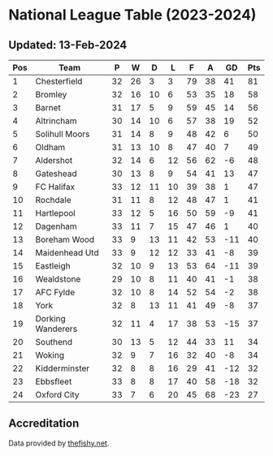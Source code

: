 # National League Table (2023-2024)
## Updated: 13-Feb-2024

| Pos | Team | P | W | D | L | F | A | GD | Pts |
| --- | --- | --- | --- | --- | --- | --- | --- | --- | --- |
| 1 | Chesterfield | 32 | 26 | 3 | 3 | 79 | 38 | 41 | 81 |
| 2 | Bromley | 32 | 16 | 10 | 6 | 53 | 35 | 18 | 58 |
| 3 | Barnet | 31 | 17 | 5 | 9 | 59 | 45 | 14 | 56 |
| 4 | Altrincham | 30 | 14 | 10 | 6 | 57 | 38 | 19 | 52 |
| 5 | Solihull Moors | 31 | 14 | 8 | 9 | 48 | 42 | 6 | 50 |
| 6 | Oldham | 31 | 13 | 10 | 8 | 47 | 40 | 7 | 49 |
| 7 | Aldershot | 32 | 14 | 6 | 12 | 56 | 62 | -6 | 48 |
| 8 | Gateshead | 30 | 13 | 8 | 9 | 54 | 41 | 13 | 47 |
| 9 | FC Halifax | 33 | 12 | 11 | 10 | 39 | 38 | 1 | 47 |
| 10 | Rochdale | 31 | 11 | 8 | 12 | 48 | 47 | 1 | 41 |
| 11 | Hartlepool | 33 | 12 | 5 | 16 | 50 | 59 | -9 | 41 |
| 12 | Dagenham | 33 | 11 | 7 | 15 | 47 | 46 | 1 | 40 |
| 13 | Boreham Wood | 33 | 9 | 13 | 11 | 42 | 53 | -11 | 40 |
| 14 | Maidenhead Utd | 33 | 9 | 12 | 12 | 33 | 41 | -8 | 39 |
| 15 | Eastleigh | 32 | 10 | 9 | 13 | 53 | 64 | -11 | 39 |
| 16 | Wealdstone | 29 | 10 | 8 | 11 | 40 | 41 | -1 | 38 |
| 17 | AFC Fylde | 32 | 10 | 8 | 14 | 52 | 54 | -2 | 38 |
| 18 | York | 32 | 8 | 13 | 11 | 41 | 49 | -8 | 37 |
| 19 | Dorking Wanderers | 32 | 11 | 4 | 17 | 38 | 53 | -15 | 37 |
| 20 | Southend | 30 | 13 | 5 | 12 | 44 | 33 | 11 | 34 |
| 21 | Woking | 32 | 9 | 7 | 16 | 32 | 40 | -8 | 34 |
| 22 | Kidderminster | 32 | 8 | 8 | 16 | 29 | 41 | -12 | 32 |
| 23 | Ebbsfleet | 33 | 8 | 8 | 17 | 40 | 58 | -18 | 32 |
| 24 | Oxford City | 33 | 7 | 6 | 20 | 45 | 68 | -23 | 27 |

## Accreditation 

Data provided by [thefishy.net](https://www.thefishy.net/).